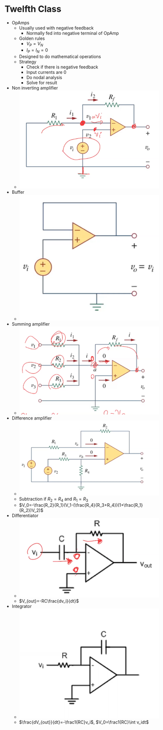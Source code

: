 # Twelfth Class
* OpAmps
  * Usually used with negative feedback
    * Normally fed into negative terminal of OpAmp
  * Golden rules
    * $V_P=V_N$
    * $I_P=I_N=0$
  * Designed to do mathematical operations
  * Strategy
    * Check if there is negative feedback
    * Input currents are 0
    * Do nodal analysis
    * Solve for result
* Non inverting amplifier
  * ![d7d6789e.png](attachments/d7d6789e.png)
* Buffer
  * ![5ae74b67.png](attachments/5ae74b67.png)
* Summing amplifier
  * ![78a3bb10.png](attachments/78a3bb10.png)
* Difference amplifier
  * ![8ac50599.png](attachments/8ac50599.png)
  * Subtraction if $R_2=R_4$ and $R_1=R_3$
  * $V_0=-\frac{R_2}{R_1}(V_1-(\frac{R_4}{R_3+R_4})(1+\frac{R_1}{R_2})V_2)$
* Differentiator
  * ![2b6b57f4.png](attachments/2b6b57f4.png)
  * $V_{out}=-RC\frac{dv_i}{dt}$
* Integrator
  * ![6eaf3aab.png](attachments/6eaf3aab.png)
  * $\frac{dV_{out}}{dt}=-\frac1{RC}v_i$, $V_0=\frac1{RC}\int v_idt$